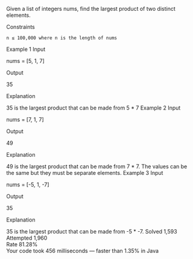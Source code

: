 Given a list of integers nums, find the largest product of two distinct elements.

Constraints

    n ≤ 100,000 where n is the length of nums

Example 1
Input

nums = [5, 1, 7]

Output

35

Explanation

35 is the largest product that can be made from 5 * 7
Example 2
Input

nums = [7, 1, 7]

Output

49

Explanation

49 is the largest product that can be made from 7 * 7. The values can be the same but they must be separate elements.
Example 3
Input

nums = [-5, 1, -7]

Output

35

Explanation

35 is the largest product that can be made from -5 * -7.
Solved 1,593  
Attempted 1,960  
Rate 81.28%  
Your code took 456 milliseconds — faster than 1.35% in Java